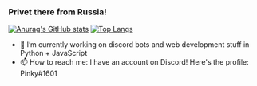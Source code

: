 ### Privet there from Russia!

[![Anurag's GitHub stats](https://github-readme-stats.vercel.app/api?username=Pinky-py&show_icons=true&theme=cobalt)](https://github.com/anuraghazra/github-readme-stats)
[![Top Langs](https://github-readme-stats.vercel.app/api/top-langs/?username=Pinky-py&theme=cobalt)](https://github.com/anuraghazra/github-readme-stats)

- 🔭 I’m currently working on discord bots and web development stuff in Python + JavaScript
- 📫 How to reach me: I have an account on Discord! Here's the profile: Pinky#1601
